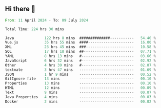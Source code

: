 ## Hi there 👋
<!--START_SECTION:waka-->

```rust
From: 11 April 2024 - To: 09 July 2024

Total Time: 224 hrs 30 mins

Java              122 hrs 8 mins  ##############-----------   54.40 %
Vue.js            35 hrs 55 mins  ####---------------------   16.00 %
XML               23 hrs 45 mins  ###----------------------   10.58 %
SQL               17 hrs 18 mins  ##-----------------------   07.71 %
YAML              8 hrs 13 mins   #------------------------   03.66 %
JavaScript        6 hrs 32 mins   #------------------------   02.92 %
Other             4 hrs 39 mins   #------------------------   02.07 %
textmate          3 hrs 47 mins   -------------------------   01.69 %
JSON              1 hr 9 mins     -------------------------   00.52 %
GitIgnore file    13 mins         -------------------------   00.10 %
Properties        13 mins         -------------------------   00.10 %
HTML              12 mins         -------------------------   00.09 %
Text              9 mins          -------------------------   00.07 %
Java Properties   4 mins          -------------------------   00.03 %
Docker            2 mins          -------------------------   00.02 %
```

<!--END_SECTION:waka-->
<!--
**lianggeshanhetao/lianggeshanhetao** is a ✨ _special_ ✨ repository because its `README.md` (this file) appears on your GitHub profile.

Here are some ideas to get you started:

- 🔭 I’m currently working on ...
- 🌱 I’m currently learning ...
- 👯 I’m looking to collaborate on ...
- 🤔 I’m looking for help with ...
- 💬 Ask me about ...
- 📫 How to reach me: ...
- 😄 Pronouns: ...
- ⚡ Fun fact: ...
-->
